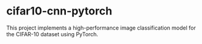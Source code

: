 # cifar10-cnn-pytorch
This project implements a high-performance image classification model for the CIFAR-10 dataset using PyTorch.
